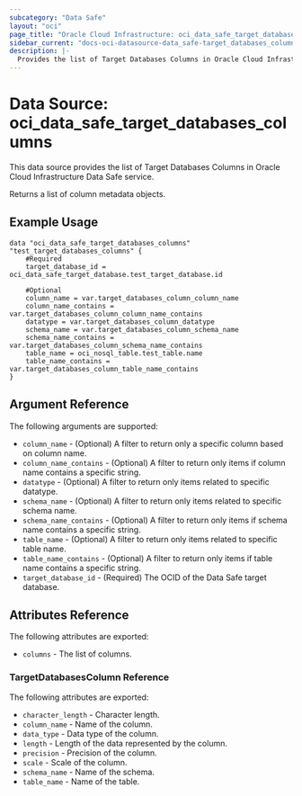 ```yaml
---
subcategory: "Data Safe"
layout: "oci"
page_title: "Oracle Cloud Infrastructure: oci_data_safe_target_databases_columns"
sidebar_current: "docs-oci-datasource-data_safe-target_databases_columns"
description: |-
  Provides the list of Target Databases Columns in Oracle Cloud Infrastructure Data Safe service
---
```


# Data Source: oci_data_safe_target_databases_columns
This data source provides the list of Target Databases Columns in Oracle Cloud Infrastructure Data Safe service.

Returns a list of column metadata objects.


## Example Usage

```hcl
data "oci_data_safe_target_databases_columns" "test_target_databases_columns" {
	#Required
	target_database_id = oci_data_safe_target_database.test_target_database.id

	#Optional
	column_name = var.target_databases_column_column_name
	column_name_contains = var.target_databases_column_column_name_contains
	datatype = var.target_databases_column_datatype
	schema_name = var.target_databases_column_schema_name
	schema_name_contains = var.target_databases_column_schema_name_contains
	table_name = oci_nosql_table.test_table.name
	table_name_contains = var.target_databases_column_table_name_contains
}
```

## Argument Reference

The following arguments are supported:

* `column_name` - (Optional) A filter to return only a specific column based on column name.
* `column_name_contains` - (Optional) A filter to return only items if column name contains a specific string.
* `datatype` - (Optional) A filter to return only items related to specific datatype.
* `schema_name` - (Optional) A filter to return only items related to specific schema name.
* `schema_name_contains` - (Optional) A filter to return only items if schema name contains a specific string.
* `table_name` - (Optional) A filter to return only items related to specific table name.
* `table_name_contains` - (Optional) A filter to return only items if table name contains a specific string.
* `target_database_id` - (Required) The OCID of the Data Safe target database.


## Attributes Reference

The following attributes are exported:

* `columns` - The list of columns.

### TargetDatabasesColumn Reference

The following attributes are exported:

* `character_length` - Character length.
* `column_name` - Name of the column.
* `data_type` - Data type of the column.
* `length` - Length of the data represented by the column.
* `precision` - Precision of the column.
* `scale` - Scale of the column.
* `schema_name` - Name of the schema.
* `table_name` - Name of the table.

